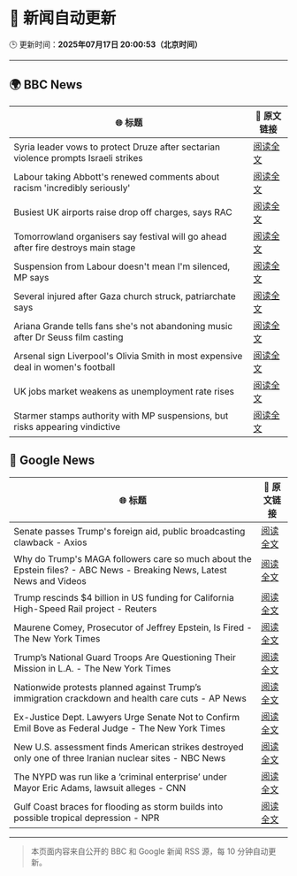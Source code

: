 # 🧠 新闻自动更新

🕒 更新时间：**2025年07月17日 20:00:53（北京时间）**

---

## 🌍 BBC News

| 🌐 标题 | 🔗 原文链接 |
|--------|-------------|
| Syria leader vows to protect Druze after sectarian violence prompts Israeli strikes | [阅读全文](https://www.bbc.com/news/articles/cg5z3jqe673o) |
| Labour taking Abbott's renewed comments about racism 'incredibly seriously' | [阅读全文](https://www.bbc.com/news/articles/cwye24vjnn8o) |
| Busiest UK airports raise drop off charges, says RAC | [阅读全文](https://www.bbc.com/news/articles/cwyg0ly2ld8o) |
| Tomorrowland organisers say festival will go ahead after fire destroys main stage | [阅读全文](https://www.bbc.com/news/articles/cpwqewyrw57o) |
| Suspension from Labour doesn't mean I'm silenced, MP says | [阅读全文](https://www.bbc.com/news/articles/cdx57w45wyno) |
| Several injured after Gaza church struck, patriarchate says | [阅读全文](https://www.bbc.com/news/articles/c8xvnlpx2dxo) |
| Ariana Grande tells fans she's not abandoning music after Dr Seuss film casting | [阅读全文](https://www.bbc.com/news/articles/cg7547gn3x5o) |
| Arsenal sign Liverpool's Olivia Smith in most expensive deal in women's football | [阅读全文](https://www.bbc.com/sport/football/articles/c3r9yz5x3w5o) |
| UK jobs market weakens as unemployment rate rises | [阅读全文](https://www.bbc.com/news/articles/cg754negn75o) |
| Starmer stamps authority with MP suspensions, but risks appearing vindictive | [阅读全文](https://www.bbc.com/news/articles/cedg44wj47go) |

## 📰 Google News

| 🌐 标题 | 🔗 原文链接 |
|--------|-------------|
| Senate passes Trump's foreign aid, public broadcasting clawback - Axios | [阅读全文](https://news.google.com/rss/articles/CBMif0FVX3lxTE4tUkx6UjJBbUtySEZPQU5kQ2xrZGYyX2hJQnhublFGN2hvdXRtREs2VWcwWVMxTXN3MnBHQzFKTDN2cnAzcFFVN18tZGJkUWN2ZFh2RWo2Vy1zMHVKZkN1X1BGOGFaZnB1azRBNTF2Ni1mZk5BT3JfU3RKQnpoMFU?oc=5) |
| Why do Trump's MAGA followers care so much about the Epstein files? - ABC News - Breaking News, Latest News and Videos | [阅读全文](https://news.google.com/rss/articles/CBMilgFBVV95cUxOelByS1k0Z2pBaEpueDUwNFpCbXJ5VUpEcndFNkRMZEtyVWdlMFJTX0stTDZrTnpTNndEb2ZJN2lSZUpHbDZPWi0zNUhfdDUtTXFFNnpYSDllUGFXSXJiLTBlaGZ0ZEZkWGppUEVXUHhXVlE5OUE3aV9vRzNWeFBEX2JGNFZEN0x5OEdwR3o0ZG8yN1h5aVHSAZsBQVVfeXFMUEhGQkhVbWxieFFJbUxUcWhyS1k5MWpzbW1zaXBXcjFQQVBOOEtBaTZqNndiVXBybUhka1RSTEZtUURNWm92aDJiWUpSemNCYmVJUWt1ZlNrdkl0SDFKV3FMdnZpZUx6QUpqM09YbjBIaFUtVWZrODF0N3VWVTFHTE9vTlY1b2Y4LXZySVp5emIxY0Vac0dGUU45M1E?oc=5) |
| Trump rescinds $4 billion in US funding for California High-Speed Rail project - Reuters | [阅读全文](https://news.google.com/rss/articles/CBMiwAFBVV95cUxPaWxoYU1zdUdXcXMwUDNXT0N0VXBKcVV2Zkp3UjRMcTdVdV9sSzFhY01FaE1DNlBNdE91VUZnTk1jM2IyT0Z0MUxqVWpYMFJmWG5NdjliS3JQQlM4Rmp2bTFJV3lTS1pBeXRkMVBYWEN0dlBlZ2VvNGVqdHlCeGZvLUF3ZVAwNm11ckRyZk1YcGdMblJCeW5ZSnFncUtfUGJRMDVFeUlQSl8xcXk1Wmp0NUhya0t5NVJreG5ocjZrX3Q?oc=5) |
| Maurene Comey, Prosecutor of Jeffrey Epstein, Is Fired - The New York Times | [阅读全文](https://news.google.com/rss/articles/CBMimwFBVV95cUxNR29JNjlORlpQc1FMQ1pHZGh5WExJazVFd0VhRTRaOUt2aXBnYUVGa1dlVmRLOXlOUnZSZ3pSQk5VYTdqbHh4VE40ajVNUy1HNURkRXpRcWZJRF8wWnlueWppSHpwZ1EzZjFiZ1JxLTZ4ZFZXb1dYUUhHcTA2Z3JzeW9kZWFyT1dOWXJfQ2VqTnFuTVNJOVlLeTZtOA?oc=5) |
| Trump’s National Guard Troops Are Questioning Their Mission in L.A. - The New York Times | [阅读全文](https://news.google.com/rss/articles/CBMif0FVX3lxTE9fMVYxVHItOVNVckJubmZjckJiNWtHem15TWtTcXBuUU9Sak96VkVBRWMtRjdxcHdLQ0NOanVaY3prT2twbzRCVXA0MkpXUjNIU1FLZkR5M0c4MjBQTmxmdFpGeXlpQUJET3hkMTZtV1J0UHE4ajZIVnVkX2xuSnc?oc=5) |
| Nationwide protests planned against Trump’s immigration crackdown and health care cuts - AP News | [阅读全文](https://news.google.com/rss/articles/CBMipwFBVV95cUxNNzE3a1hoTHV3MUxDQTF4Y0N5Z01RelM4NU94QzA2ZEE1SV9VU0F1MW1WWEJ5QmpHYncwNXQyUWZBa0VDM1FscGE0UVBQSVhXN2FaUDR2VjB0Q2hPSkgzbmExS0U5akY3bzgyc1gzS2NIeE5EUV8tXzh3R1JHMlRWSDdsTDQ1cHRKUmJGZkY4bkZuUXZoQzVBTXRTa0RlLWVILTNDc3ZWTQ?oc=5) |
| Ex-Justice Dept. Lawyers Urge Senate Not to Confirm Emil Bove as Federal Judge - The New York Times | [阅读全文](https://news.google.com/rss/articles/CBMinAFBVV95cUxQUzdjTVNRSFFWSnBRUHcwYnBMYUlITExKTVNLdjB6NloxS29Canc5Mk56RmtOMFlfT1RfTmZmV3hVODZLSUNoS3lLVVRWbmJPV0JiQk0tVy05cnM0Xy1LUGltMGpUMjFndjBaT1piTnNNWTdqRUhLMHZ3TlRiakotanNBSmNXMGdsR09QYmxwWU0xWTY0bzE2a0JDb0g?oc=5) |
| New U.S. assessment finds American strikes destroyed only one of three Iranian nuclear sites - NBC News | [阅读全文](https://news.google.com/rss/articles/CBMizAFBVV95cUxNbjJzaExPSFcyeHA3Uk9rQ0VlQXp5VzY5N19kdXNiQ1ZsVXZNNVhKRHJla1V1Z1pjQzZrWE40VkZqSjhxZ3NGSTY2ZjhTMExsTWdrdFpCYU84WTBCTHBNY1dRSm5Ndlc0RHBtN2RXTlRkQy1fQnU2bzNCeHI5bEhEOW9SOEV5UE1sWmxuSlJlcVJNdlk4Y1YtcHZnR0xaYnJtUWh4UFZnalkybXduZ0pKaGtWblRHTDJkSmY1OC1DQktuVFBMR0l6R0JOd2XSAVZBVV95cUxPZFhNYUVpM2Z5RHdZQUxfUkYtRS1KR3ZQMnNRNlhuMkZyQktmeS1iMHRMeng4Z3RmY3hudFlxRkdkc0JnZERlZ1ZvZTQ3ZmR5Vk41VnJpZw?oc=5) |
| The NYPD was run like a ‘criminal enterprise’ under Mayor Eric Adams, lawsuit alleges - CNN | [阅读全文](https://news.google.com/rss/articles/CBMid0FVX3lxTE80Umd3QV9DVTlGSElwemMzdnpobjdBdkstVGZhczdmX0cyN09JVGJEVnRRcmNHbEVEZm8zSnZhOE0xY2V5bXhiVmw1QTgzcVBzdWJxM1BnbVc3dUZDTm1wVTV4ZWFSX0NZQ2FsZG8tMDRWeE0zTVRz0gF8QVVfeXFMTS1uMEFvVGpfQlRqZy0tNHBUcmlEaGlvT2JfQmZ0Zlk2bnJkT0pJUFNVdmQ0YlMzOXRDOWVqMFpvVjJUdnFPVTBxb3BJOTF1TEZpUk1DNnQybFFaNmFCSmplYXFUUGl2bFBIZVFZcDlNRWZteHZENGdJbXFhOQ?oc=5) |
| Gulf Coast braces for flooding as storm builds into possible tropical depression - NPR | [阅读全文](https://news.google.com/rss/articles/CBMihAFBVV95cUxNZUFYNjhrSUVxTllxdXZQQ1VXamNsbWV2X1dmanFPSG9zTURkdTF0cm5RcUpROWlZR053Slg4R2FCSDIwanlKeDZqOGpseFA0UndFS2s2eUN0eW1ZLTNUQXlOei00eXAxSzZMZHFDUGhsTFM3U0k4TjN0bzJmc1c1cG1QdEY?oc=5) |

---
> 本页面内容来自公开的 BBC 和 Google 新闻 RSS 源，每 10 分钟自动更新。